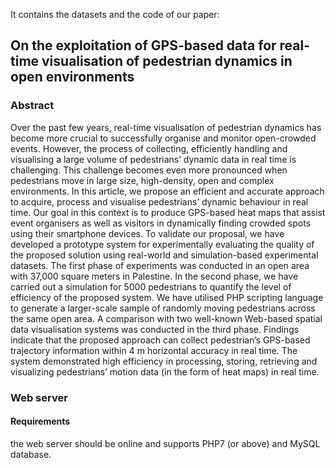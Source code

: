 It contains the datasets and the code of our paper:
## On the exploitation of GPS-based data for real-time visualisation of pedestrian dynamics in open environments

### Abstract

Over the past few years, real-time visualisation of pedestrian dynamics has become more crucial to successfully organise and monitor open-crowded events. However, the process of collecting, efficiently handling and visualising a large volume of pedestrians’ dynamic data in real time is challenging. This challenge becomes even more pronounced when pedestrians move in large size, high-density, open and complex environments. In this article, we propose an efficient and accurate approach to acquire, process and visualise pedestrians’ dynamic behaviour in real time. Our goal in this context is to produce GPS-based heat maps that assist event organisers as well as visitors in dynamically finding crowded spots using their smartphone devices. To validate our proposal, we have developed a prototype system for experimentally evaluating the quality of the proposed solution using real-world and simulation-based experimental datasets. The first phase of experiments was conducted in an open area with 37,000 square meters in Palestine. In
the second phase, we have carried out a simulation for 5000 pedestrians to quantify the level of efficiency of the proposed system. We have utilised PHP scripting language to generate a larger-scale sample of randomly moving pedestrians across the same open area. A comparison with two well-known Web-based spatial data visualisation systems was conducted in the third phase. Findings indicate that the proposed approach can collect pedestrian’s GPS-based trajectory information within 4 m horizontal accuracy in real time. The system demonstrated high efficiency in processing, storing, retrieving and visualizing pedestrians’ motion data (in the form of heat maps) in real time.

### Web server
#### Requirements
the  web server should be online and supports PHP7 (or above) and MySQL database. 



